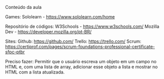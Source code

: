 Conteúdo da aula

Games:
Sololearn - https://www.sololearn.com/home

Repositório de códigos:
W3Schools - https://www.w3schools.com/
Mozilla Dev - https://developer.mozilla.org/pt-BR/

Sites:
Github: https://github.com/
Trello: https://trello.com/
Scrum: https://certiprof.com/pages/scrum-foundations-professional-certificate-sfpc-ptbr



Preciso fazer:
Permitir que o usuário escreva um objeto em um campo no HTML e, com uma lista de array, adicionar esse objeto a lista e mostrar no HTML com a lista atualizada.
